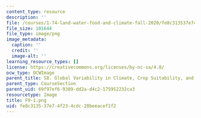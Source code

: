 ```yaml
---
content_type: resource
description: ''
file: /courses/1-74-land-water-food-and-climate-fall-2020/fe8c313537e74f234cdc28beeacef1f2_F9-1.png
file_size: 101644
file_type: image/png
image_metadata:
  caption: ''
  credit: ''
  image-alt: ''
learning_resource_types: []
license: https://creativecommons.org/licenses/by-nc-sa/4.0/
ocw_type: OCWImage
parent_title: S8. Global Variability in Climate, Crop Suitability, and Crop Yield
parent_type: CourseSection
parent_uid: 69f97ef6-9389-dd2a-d4c2-175952232ca3
resourcetype: Image
title: F9-1.png
uid: fe8c3135-37e7-4f23-4cdc-28beeacef1f2
---
```

